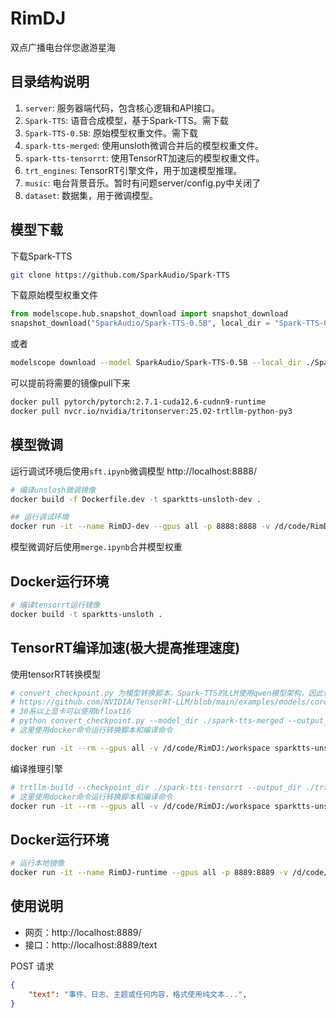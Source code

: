 # RimDJ
双点广播电台伴您遨游星海

## 目录结构说明
1. `server`: 服务器端代码，包含核心逻辑和API接口。
2. `Spark-TTS`: 语音合成模型，基于Spark-TTS。需下载
3. `Spark-TTS-0.5B`: 原始模型权重文件。需下载
4. `spark-tts-merged`: 使用unsloth微调合并后的模型权重文件。
5. `spark-tts-tensorrt`: 使用TensorRT加速后的模型权重文件。
6. `trt_engines`: TensorRT引擎文件，用于加速模型推理。
7. `music`: 电台背景音乐。暂时有问题server/config.py中关闭了
8. `dataset`: 数据集，用于微调模型。


## 模型下载

下载Spark-TTS
```bash
git clone https://github.com/SparkAudio/Spark-TTS
```

下载原始模型权重文件
```python
from modelscope.hub.snapshot_download import snapshot_download
snapshot_download("SparkAudio/Spark-TTS-0.5B", local_dir = "Spark-TTS-0.5B")
```
或者
```bash
modelscope download --model SparkAudio/Spark-TTS-0.5B --local_dir ./Spark-TTS-0.5B
```

可以提前将需要的镜像pull下来
```bash
docker pull pytorch/pytorch:2.7.1-cuda12.6-cudnn9-runtime
docker pull nvcr.io/nvidia/tritonserver:25.02-trtllm-python-py3
```

## 模型微调
运行调试环境后使用`sft.ipynb`微调模型
http://localhost:8888/
```bash
# 编译unslosh微调镜像
docker build -f Dockerfile.dev -t sparktts-unsloth-dev .

## 运行调试环境
docker run -it --name RimDJ-dev --gpus all -p 8888:8888 -v /d/code/RimDJ:/workspace sparktts-unsloth-dev
```

模型微调好后使用`merge.ipynb`合并模型权重

## Docker运行环境
```bash
# 编译tensorrt运行镜像
docker build -t sparktts-unsloth .
```

## TensorRT编译加速(极大提高推理速度)

使用tensorRT转换模型
```bash
# convert_checkpoint.py 为模型转换脚本，Spark-TTS的LLM使用qwen模型架构，因此使用qwen的convert_checkpoint.py
# https://github.com/NVIDIA/TensorRT-LLM/blob/main/examples/models/core/qwen/convert_checkpoint.py
# 30系以上显卡可以使用bfloat16
# python convert_checkpoint.py --model_dir ./spark-tts-merged --output_dir ./spark-tts-tensorrt --dtype bfloat16
# 这里使用docker命令运行转换脚本和编译命令

docker run -it --rm --gpus all -v /d/code/RimDJ:/workspace sparktts-unsloth python convert_checkpoint.py --model_dir ./spark-tts-merged --output_dir ./spark-tts-tensorrt --dtype bfloat16
```

编译推理引擎
```bash
# trtllm-build --checkpoint_dir ./spark-tts-tensorrt --output_dir ./trt_engines/spark-tts-tensorrt/bf16/1-gpu --gemm_plugin bfloat16
# 这里使用docker命令运行转换脚本和编译命令
docker run -it --rm --gpus all -v /d/code/RimDJ:/workspace sparktts-unsloth trtllm-build --checkpoint_dir ./spark-tts-tensorrt --output_dir ./trt_engines/spark-tts-tensorrt/bf16/1-gpu --gemm_plugin bfloat16
```

## Docker运行环境
```bash
# 运行本地镜像
docker run -it --name RimDJ-runtime --gpus all -p 8889:8889 -v /d/code/RimDJ:/workspace sparktts-unsloth python server/server.py
```

## 使用说明
- 网页：http://localhost:8889/
- 接口：http://localhost:8889/text

POST 请求
```json
{
    "text": "事件、日志、主题或任何内容，格式使用纯文本...",
}
```